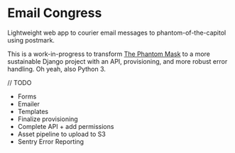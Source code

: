# Email Congress

Lightweight web app to courier email messages to phantom-of-the-capitol using postmark.

This is a work-in-progress to transform [The Phantom Mask](https://github.com/sunlightlabs/the-phantom-mask) to a more 
sustainable Django project with an API, provisioning, and more robust error handling. Oh yeah, also Python 3.

// TODO

- Forms
- Emailer
- Templates
- Finalize provisioning
- Complete API + add permissions
- Asset pipeline to upload to S3
- Sentry Error Reporting
